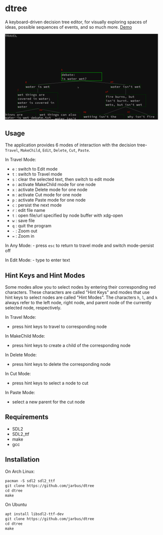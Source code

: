 # dtree

A keyboard-driven decision tree editor, for visually exploring spaces of ideas, possible sequences of events, and so much more. [Demo](https://imgur.com/7YwDnxc)

![](./screenshot.png)

## Usage

The application provides 6 modes of interaction with the decision tree- `Travel`, `MakeChild`, `Edit`, `Delete`, `Cut`, `Paste`.

In Travel Mode:

* `e` : switch to Edit mode
* `t` : switch to Travel mode
* `s` : clear the selected text, then switch to edit mode
* `o` : activate MakeChild mode for one node
* `x` : activate Delete mode for one node
* `m` : activate Cut mode for one node
* `p` : activate Paste mode for one node
* `c` : persist the next mode
* `r` : edit file name
* `t` : open file/url specified by node buffer with xdg-open
* `w` : save file
* `q` : quit the program
* `-` : Zoom out
* `=` : Zoom in

In Any Mode:
    - press `esc` to return to travel mode and switch mode-persist off

In Edit Mode:
    - type to enter text

## Hint Keys and Hint Modes

Some modes allow you to select nodes by entering their corresponding red characters. These characters are called "Hint Keys" and modes that use hint keys to select nodes are called "Hint Modes". The characters `h`, `l`, and `k` always refer to the left node, right node, and parent node of the currently selected node, respectively.

In Travel Mode:

* press hint keys to travel to corresponding node

In MakeChild Mode:

* press hint keys to create a child of the corresponding node

In Delete Mode:

*  press hint keys to delete the corresponding node

In Cut Mode:

* press hint keys to select a node to cut

In Paste Mode:

* select a new parent for the cut node

## Requirements

* SDL2
* SDL2_ttf
* make
* gcc

## Installation

On Arch Linux:

```
pacman -S sdl2 sdl2_ttf
git clone https://github.com/jarbus/dtree
cd dtree
make
```

On Ubuntu

```
apt install libsdl2-ttf-dev
git clone https://github.com/jarbus/dtree
cd dtree
make
```
